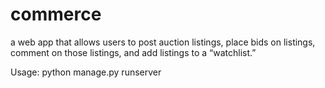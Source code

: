 # commerce
 a web app that allows users to post auction listings, place bids on listings, comment on those listings, and add listings to a “watchlist.”
 
 Usage: python manage.py runserver
